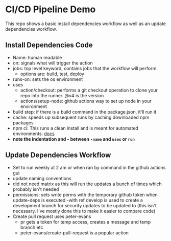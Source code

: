 # CI/CD Pipeline Demo

This repo shows a basic install dependencies workflow as well as an update dependencies workflow.

## Install Dependencies Code

- Name: human readable
- on: signals what will trigger the action
- jobs: top level keyword, contains jobs that the workflow will perform.
  - options are: build, test, deploy
- runs-on: sets the os environment
- uses
  - action/checkout: performs a git checkout operation to clone your repo into the runner. @v4 is the version
  - actions/setup-node: github actions way to set up node in your environment
- build step: if there is a build command in the package.json, it'll run it
- cache: speeds up subsequent runs by caching downloaded npm packages
- npm ci: This runs a clean install and is meant for automated environments: [docs](https://docs.npmjs.com/cli/v10/commands/npm-ci?v=true)
- **note the indentation and - between `-name` and `uses` or `run`**

## Update Dependencies Workflow

- Set to run weekly at 2 am or when ran by command in the github actions gui
- update naming conventions
- did not need matrix as this will run the updates a bunch of times which probably isn't needed
- permissions: sets write perms with the temporary github token when update-deps is executed
  -with ref develop is used to create a development branch for security updates to be updated to (this isn't necessary. I've mostly done this to make it easier to compare code)
- Create pull request uses peter-evans
  - pr gets a token for temp access, creates a message and temp branch etc
  - peter-evans/create-pull-request is a popular action
